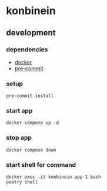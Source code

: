 # konbinein

## development

### dependencies

- [docker](https://www.docker.com/)
- [pre-commit](https://github.com/pre-commit/pre-commit)

### setup

```shell
pre-commit install
```

### start app

```shell
docker compose up -d
```

### stop app

```shell
docker compose down
```

### start shell for command

```shell
docker exec -it konbinein-app-1 bash
poetry shell
```
